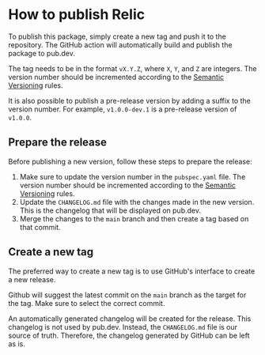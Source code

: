 # How to publish Relic

To publish this package, simply create a new tag and push it to the repository. The GitHub action will automatically build and publish the package to pub.dev.

The tag needs to be in the format `vX.Y.Z`, where `X`, `Y`, and `Z` are integers. The version number should be incremented according to the [Semantic Versioning](https://semver.org/) rules.

It is also possible to publish a pre-release version by adding a suffix to the version number. For example, `v1.0.0-dev.1` is a pre-release version of `v1.0.0`.

## Prepare the release

Before publishing a new version, follow these steps to prepare the release:
1. Make sure to update the version number in the `pubspec.yaml` file. The version number should be incremented according to the [Semantic Versioning](https://semver.org/) rules.
2. Update the `CHANGELOG.md` file with the changes made in the new version. This is the changelog that will be displayed on pub.dev.
3. Merge the changes to the `main` branch and then create a tag based on that commit.

## Create a new tag

The preferred way to create a new tag is to use GitHub's interface to create a new release.

Github will suggest the latest commit on the `main` branch as the target for the tag. Make sure to select the correct commit.

An automatically generated changelog will be created for the release. This changelog is not used by pub.dev. Instead, the `CHANGELOG.md` file is our source of truth. Therefore, the changelog generated by GitHub can be left as is.

